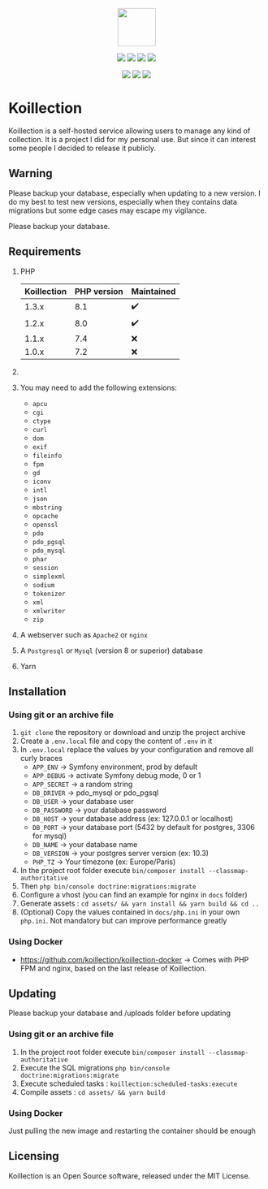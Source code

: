 <p align="center">
    <a href="https://koillection.github.io/" target="_blank">
        <img src="https://user-images.githubusercontent.com/20560781/80213166-0e560e00-8639-11ea-944e-4f79fdbcef55.png" width="75" height="75">
    </a>
</p>

<p align="center">
<img src="https://img.shields.io/github/license/koillection/koillection" />    
    <img src="https://img.shields.io/github/v/release/koillection/koillection" />
    <img src="https://img.shields.io/travis/koillection/koillection/master" />
    <img src="https://img.shields.io/scrutinizer/g/koillection/koillection" />    
</p>
<p align="center">
    <img src="https://img.shields.io/packagist/php-v/koillection/koillection" />    
    <img src="https://img.shields.io/badge/mysql-^8.0-blue" />
    <img src="https://img.shields.io/badge/postgresql-^10.0-blue" />    
<p>

# Koillection

Koillection is a self-hosted service allowing users to manage any kind of collection.
It is a project I did for my personal use. But since it can interest some people I decided to release it publicly. 

## Warning

Please backup your database, especially when updating to a new version. I do my best to test new versions, especially when they contains data migrations but some edge cases may escape my vigilance.

Please backup your database.

## Requirements

1. PHP

    | Koillection | PHP version | Maintained                |
    |-------------| ----------- | ---------                 |
    | 1.3.x       | 8.1         | :heavy_check_mark:        | 
    | 1.2.x       | 8.0         | :heavy_check_mark:        |
    | 1.1.x       | 7.4         | :x:                       |
    | 1.0.x       | 7.2         | :x:                       |
3. 
4. You may need to add the following extensions:
    - `apcu`
    - `cgi`
    - `ctype`
    - `curl`
    - `dom`   
    - `exif`
    - `fileinfo`
    - `fpm`
    - `gd`
    - `iconv`
    - `intl`
    - `json`
    - `mbstring`    
    - `opcache`    
    - `openssl`
    - `pdo`    
    - `pdo_pgsql`
    - `pdo_mysql`    
    - `phar`
    - `session`
    - `simplexml`
    - `sodium`
    - `tokenizer`
    - `xml`
    - `xmlwriter`    
    - `zip`              
5. A webserver such as `Apache2` or `nginx` 
6. A `Postgresql` or `Mysql` (version 8 or superior) database
7. Yarn

## Installation
### Using git or an archive file

1. `git clone` the repository or download and unzip the project archive
2. Create a `.env.local` file and copy the content of `.env` in it
3. In `.env.local` replace the values by your configuration and remove all curly braces
    - `APP_ENV` -> Symfony environment, prod by default
    - `APP_DEBUG` -> activate Symfony debug mode, 0 or 1
    - `APP_SECRET` -> a random string
    - `DB_DRIVER` -> pdo_mysql or pdo_pgsql
    - `DB_USER` -> your database user
    - `DB_PASSWORD` -> your database password
    - `DB_HOST` -> your database address (ex: 127.0.0.1 or localhost)
    - `DB_PORT` -> your database port (5432 by default for postgres, 3306 for mysql)
    - `DB_NAME` -> your database name
    - `DB_VERSION` -> your postgres server version (ex: 10.3)    
    - `PHP_TZ` -> Your timezone (ex: Europe/Paris)
4. In the project root folder execute `bin/composer install --classmap-authoritative`
5. Then `php bin/console doctrine:migrations:migrate`
6. Configure a vhost (you can find an example for nginx in `docs` folder)
7. Generate assets : `cd assets/ && yarn install && yarn build && cd ..`
8. (Optional) Copy the values contained in `docs/php.ini` in your own `php.ini`. Not mandatory but can improve performance greatly 

### Using Docker
* https://github.com/koillection/koillection-docker ->  Comes with PHP FPM and nginx, based on the last release of Koillection.

## Updating

Please backup your database and /uploads folder before updating

### Using git or an archive file
1. In the project root folder execute `bin/composer install --classmap-authoritative`
2. Execute the SQL migrations `php bin/console doctrine:migrations:migrate`
3. Execute scheduled tasks : `koillection:scheduled-tasks:execute`
4. Compile assets : `cd assets/ && yarn build`

### Using Docker
Just pulling the new image and restarting the container should be enough

## Licensing

Koillection is an Open Source software, released under the MIT License. 
